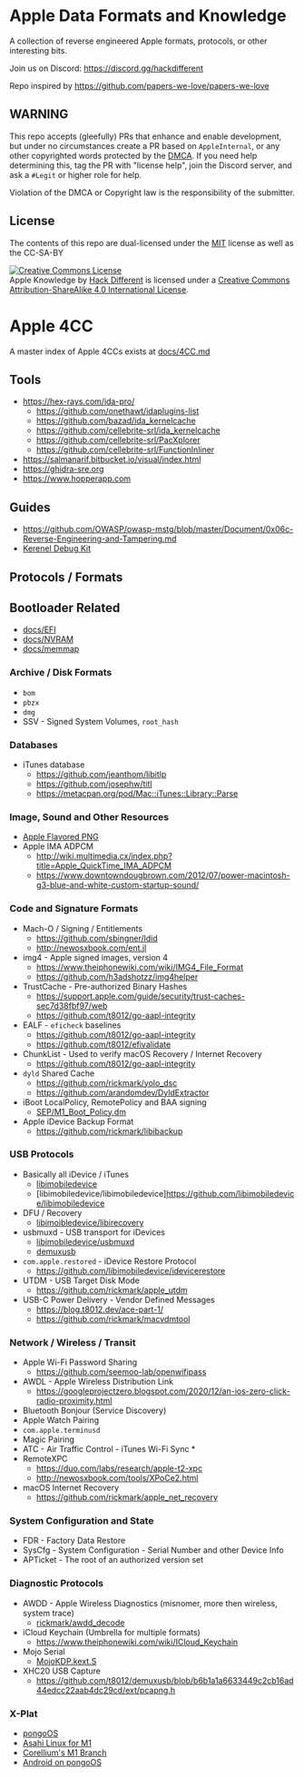 # Apple Data Formats and Knowledge

A collection of reverse engineered Apple formats, protocols, or other interesting bits.

Join us on Discord: <https://discord.gg/hackdifferent>

Repo inspired by <https://github.com/papers-we-love/papers-we-love>

## WARNING

This repo accepts (gleefully) PRs that enhance and enable development, but under no circumstances create a PR based on `AppleInternal`, or any other copyrighted words protected by the [DMCA](https://en.wikipedia.org/wiki/Digital_Millennium_Copyright_Act).  If you need help determining this, tag the PR with "license help", join the Discord server, and ask a `#Legit` or higher role for help.

Violation of the DMCA or Copyright law is the responsibility of the submitter.

## License

The contents of this repo are dual-licensed under the [MIT](https://opensource.org/licenses/MIT) license as well as the CC-SA-BY

<a rel="license" href="http://creativecommons.org/licenses/by-sa/4.0/"><img alt="Creative Commons License" style="border-width:0" src="https://i.creativecommons.org/l/by-sa/4.0/88x31.png" /></a><br /><span xmlns:dct="http://purl.org/dc/terms/" property="dct:title">Apple Knowledge</span> by <a xmlns:cc="http://creativecommons.org/ns#" href="https://github.com/hack-different/apple-knowledge" property="cc:attributionName" rel="cc:attributionURL">Hack Different</a> is licensed under a <a rel="license" href="http://creativecommons.org/licenses/by-sa/4.0/">Creative Commons Attribution-ShareAlike 4.0 International License</a>.

# Apple 4CC

A master index of Apple 4CCs exists at [docs/4CC.md](docs/4CC)

## Tools

* <https://hex-rays.com/ida-pro/>
  * <https://github.com/onethawt/idaplugins-list>
  * <https://github.com/bazad/ida_kernelcache>
  * <https://github.com/cellebrite-srl/ida_kernelcache>
  * <https://github.com/cellebrite-srl/PacXplorer>
  * <https://github.com/cellebrite-srl/FunctionInliner>
* <https://salmanarif.bitbucket.io/visual/index.html>
* <https://ghidra-sre.org>
* <https://www.hopperapp.com>

## Guides

* <https://github.com/OWASP/owasp-mstg/blob/master/Document/0x06c-Reverse-Engineering-and-Tampering.md>
* [Kerenel Debug Kit](docs/kdk)

## Protocols / Formats

## Bootloader Related

* [docs/EFI](docs/efi)
* [docs/NVRAM](docs/nvram)
* [docs/memmap](docs/memmap)

### Archive / Disk Formats

* `bom`
* `pbzx`
* `dmg`
* SSV - Signed System Volumes, `root_hash`

### Databases

* iTunes database
  * <https://github.com/jeanthom/libitlp>
  * <https://github.com/josephw/titl>
  * <https://metacpan.org/pod/Mac::iTunes::Library::Parse>

### Image, Sound and Other Resources

* [Apple Flavored PNG](docs/png)
* Apple IMA ADPCM
  * <http://wiki.multimedia.cx/index.php?title=Apple_QuickTime_IMA_ADPCM>
  * <https://www.downtowndougbrown.com/2012/07/power-macintosh-g3-blue-and-white-custom-startup-sound/>

### Code and Signature Formats

* Mach-O / Signing / Entitlements
  * <https://github.com/sbingner/ldid>
  * <http://newosxbook.com/ent.jl>
* img4 - Apple signed images, version 4
  * <https://www.theiphonewiki.com/wiki/IMG4_File_Format>
  * <https://github.com/h3adshotzz/img4helper>
* TrustCache - Pre-authorized Binary Hashes
  * <https://support.apple.com/guide/security/trust-caches-sec7d38fbf97/web>
  * <https://github.com/t8012/go-aapl-integrity>
* EALF - `eficheck` baselines
  * <https://github.com/t8012/go-aapl-integrity>
  * <https://github.com/t8012/efivalidate>
* ChunkList - Used to verify macOS Recovery / Internet Recovery
  * <https://github.com/t8012/go-aapl-integrity>
* `dyld` Shared Cache
  * <https://github.com/rickmark/yolo_dsc>
  * <https://github.com/arandomdev/DyldExtractor>
* iBoot LocalPolicy, RemotePolicy and BAA signing
  * [SEP/M1_Boot_Policy.dm](docs/M1_Boot_Policy)
* Apple iDevice Backup Format
  * <https://github.com/rickmark/libibackup>

### USB Protocols

* Basically all iDevice / iTunes
  * [libimobiledevice](https://libimobiledevice.org)
  * [libimobiledevice/libimobiledevice]<https://github.com/libimobiledevice/libimobiledevice>
* DFU / Recovery
  * [libimoibledevice/libirecovery](https://github.com/libimobiledevice/libirecovery)
* usbmuxd - USB transport for iDevices
  * [libimobiledevice/usbmuxd](https://github.com/libimobiledevice/usbmuxd)
  * [demuxusb](https://github.com/t8012/demuxusb)
* `com.apple.restored` - iDevice Restore Protocol
  * <https://github.com/libimobiledevice/idevicerestore>
* UTDM - USB Target Disk Mode
  * <https://github.com/rickmark/apple_utdm>
* USB-C Power Delivery - Vendor Defined Messages
  * <https://blog.t8012.dev/ace-part-1/>
  * <https://github.com/rickmark/macvdmtool>

### Network / Wireless / Transit

* Apple Wi-Fi Password Sharing
  * <https://github.com/seemoo-lab/openwifipass>
* AWDL - Apple Wireless Distribution Link
  * <https://googleprojectzero.blogspot.com/2020/12/an-ios-zero-click-radio-proximity.html>
* Bluetooth Bonjour (Service Discovery)
* Apple Watch Pairing
* `com.apple.terminusd`
* Magic Pairing
* ATC - Air Traffic Control - iTunes Wi-Fi Sync
  * 
* RemoteXPC
  * <https://duo.com/labs/research/apple-t2-xpc>
  * <http://newosxbook.com/tools/XPoCe2.html>
* macOS Internet Recovery
  * <https://github.com/rickmark/apple_net_recovery>

### System Configuration and State

* FDR - Factory Data Restore
* SysCfg - System Configuration - Serial Number and other Device Info
* APTicket - The root of an authorized version set

### Diagnostic Protocols

* AWDD - Apple Wireless Diagnostics (misnomer, more then wireless, system trace)
  * [rickmark/awdd_decode](https://github.com/rickmark/awdd_decode)
* iCloud Keychain (Umbrella for multiple formats)
  * <https://www.theiphonewiki.com/wiki/ICloud_Keychain>
* Mojo Serial
  * [MojoKDP.kext.S](https://github.com/rickmark/mojo_thor/blob/master/MojoKDP/mojo.kext.S)
* XHC20 USB Capture
  * <https://github.com/t8012/demuxusb/blob/b6b1a1a6633449c2cb16ad44edcc22aab4dc29cd/ext/pcapng.h>

### X-Plat

* [pongoOS](https://github.com/checkra1n/pongoOS)
* [Asahi Linux for M1](https://asahilinux.org)
* [Corellium's M1 Branch](https://github.com/corellium/linux-m1)
* [Android on pongoOS](https://github.com/corellium/projectsandcastle)
